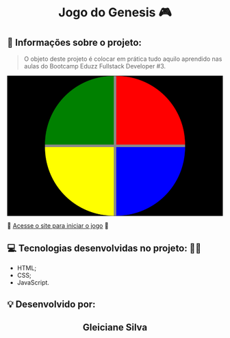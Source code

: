 <h1 align="center"> Jogo do Genesis 🎮 </h1>

## 💬 Informações sobre o projeto:

> O objeto deste projeto é colocar em prática tudo aquilo aprendido nas aulas do Bootcamp Eduzz Fullstack Developer #3.

<img align="center" src="gleicianesilva.github.io_jogo-do-genesis_ (1).png" alt="Imagem de vizualização do site"></img>


🚀 [Acesse o site para iniciar o jogo](https://gleicianesilva.github.io/jogo-do-genesis/) 🚀 


## 💻 Tecnologias desenvolvidas no projeto: 👨‍💻

- HTML;
- CSS;
- JavaScript.



## 💡 Desenvolvido por:

<h2 align="center">Gleiciane Silva</h2>


